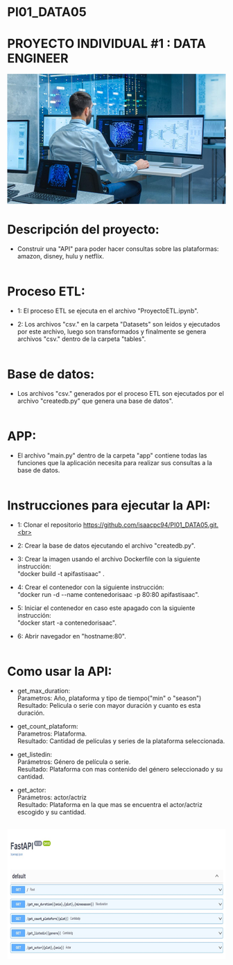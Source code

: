 # PI01_DATA05
#            PROYECTO INDIVIDUAL #1 : DATA ENGINEER 

<p align="center">
<img src="https://raw.githubusercontent.com/isaacpc94/PI01_DATA05/main/images/data%20engineer.jpg"  height=300><br>

# Descripción del proyecto:

- Construir una "API" para poder hacer consultas sobre las plataformas: amazon, disney, hulu y netflix.<br><br>

# Proceso ETL:
- 1: El proceso ETL se ejecuta en el archivo "ProyectoETL.ipynb". <br>

- 2: Los archivos "csv." en la carpeta "Datasets" son leidos y ejecutados por este archivo, luego son transformados y finalmente se genera archivos "csv." dentro de la carpeta "tables".<br><br>

# Base de datos:

- Los archivos "csv."  generados por el proceso ETL son ejecutados por el archivo "createdb.py" que genera una base de datos".<br><br>

# APP:

- El archivo "main.py" dentro de la carpeta "app" contiene todas las funciones que la aplicación necesita para realizar sus consultas  a la base de datos.<br><br>

# Instrucciones para ejecutar la API:

- 1: Clonar el repositorio https://github.com/isaacpc94/PI01_DATA05.git.<br>

- 2: Crear la base de datos ejecutando el archivo "createdb.py".<br>

- 3: Crear la imagen usando el archivo Dockerfile con la siguiente instrucción:<br>          "docker build -t apifastisaac" .<br>

- 4: Crear el contenedor con la siguiente instrucción: <br>
"docker run -d --name contenedorisaac -p 80:80 apifastisaac".<br>

- 5: Iniciar el contenedor en caso este apagado con la siguiente instrucción:<br>
    "docker start -a contenedorisaac".

- 6: Abrir navegador en "hostname:80".<br><br>

# Como usar la API:
- get_max_duration: <br>
    Parametros: Año, plataforma y tipo de tiempo("min" o "season")<br>
    Resultado: Pelicula o serie con mayor duración y cuanto es esta duración.<br>

- get_count_plataform: <br>
        Parametros: Plataforma.<br>
        Resultado: Cantidad de películas y series de la plataforma seleccionada.<br>

- get_listedin: <br>
    Parámetros: Género de película o serie.<br>
    Resultado: Plataforma con mas contenido del género seleccionado y su cantidad.<br>

- get_actor: <br>
    Parámetros: actor/actriz<br>
    Resultado: Plataforma en la que mas se encuentra el actor/actriz escogido y su cantidad.<br><br>



<p align="center">
<img src="https://raw.githubusercontent.com/isaacpc94/PI01_DATA05/923fc381c7d59a5732ab1a726d081fdc28de1e83/images/API.jpg"  height=300>



